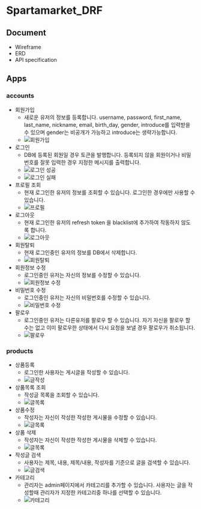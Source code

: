 # Spartamarket_DRF

## Document
- Wireframe
- ERD
- API specification
## Apps
### accounts
- 회원가입
    - 새로운 유저의 정보를 등록합니다. username, password, first_name, last_name, nickname, email, birth_day, gender, introduce를 입력받을 수 있으며 gender는 비공개가 가능하고 introduce는 생략가능합니다.
    - ![회원가입](postman/signup.JPG)
- 로그인
    - DB에 등록된 회원일 경우 토큰을 발행합니다. 등록되지 않을 회원이거나 비밀번호를 잘못 입력한 경우 지정한 메시지를 출력합니다.
    - ![로그인 성공](postman/login_success.JPG)
    - ![로그인 실패](postman/login_failure.JPG)
- 프로필 조회
    - 현재 로그인한 유저의 정보를 조회할 수 있습니다. 로그인한 경우에만 사용할 수 있습니다.
    - ![프로필](postman/profile.JPG)
- 로그아웃
    - 현재 로그인한 유저의 refresh token 을 blacklist에 추가하여 작동하지 않도록 합니다.
    - ![로그아웃](postman/logout.JPG)
- 회원탈퇴
    - 현재 로그인중인 유저의 정보를 DB에서 삭제합니다.
    - ![회원탈퇴](postman/account_delete.JPG)
- 회원정보 수정
    - 로그인중인 유저는 자신의 정보를 수정할 수 있습니다.
    - ![회원정보 수정](postman/account_update.JPG)
- 비밀번호 수정
    - 로그인중인 유저는 자신의 비밀번호를 수정할 수 있습니다.
    - ![비밀번호 수정](postman/password_update.JPG)
- 팔로우
    - 로그인중인 유저는 다른유저를 팔로우 할 수 있습니다. 자기 자신을 팔로우 할 수는 없고 이미 팔로우한 상태에서 다시 요청을 보낼 경우 팔로우가 취소됩니다.
    - ![팔로우](postman/follow.JPG)
### products
- 상품등록
    - 로그인한 사용자는 게시글을 작성할 수 있습니다.
    - ![글작성](postman/create.JPG)
- 상품목록 조회
    - 작성글 목록을 조회할 수 있습니다.
    - ![글목록](postman/index.JPG)
- 상품수정
    - 작성자는 자신이 작성한 작성한 게시물을 수정할 수 있습니다.
    - ![글목록](postman/update.JPG)
- 상품 삭제
    - 작성자는 자신이 작성한 작성한 게시물을 삭제할 수 있습니다.
    - ![글목록](postman/delete.JPG)
- 작성글 검색
    - 사용자는 제목, 내용, 제목/내용, 작성자를 기준으로 글을 검색할 수 있습니다.
    - ![글검색](postman/search.JPG)
- 카테고리
    - 관리자는 admin페이지에서 카테고리를 추가할 수 있습니다. 사용자는 글을 작성할때 관리자가 지정한 카테고리중 하나를 선택할 수 있습니다.
    - ![카테고리](postman/category.JPG)